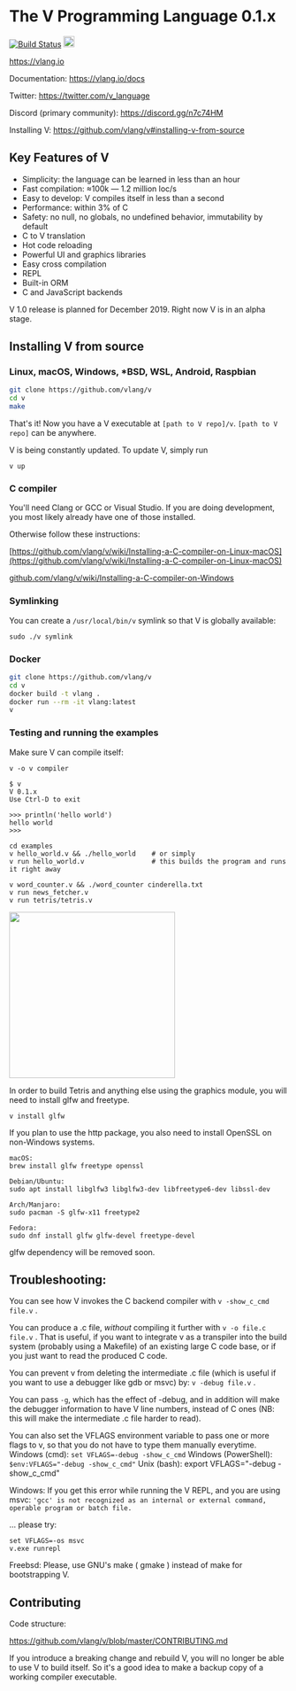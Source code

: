 # The V Programming Language 0.1.x

[![Build Status](https://travis-ci.org/vlang/v.svg?branch=master)](https://travis-ci.org/vlang/v)
<a href='https://patreon.com/vlang'><img src='https://img.shields.io/endpoint.svg?url=https%3A%2F%2Fshieldsio-patreon.herokuapp.com%2Fvlang%2Fpledges&style=for-the-badge' height='20'></a>

https://vlang.io

Documentation: https://vlang.io/docs

Twitter: https://twitter.com/v_language

Discord (primary community): https://discord.gg/n7c74HM

Installing V: https://github.com/vlang/v#installing-v-from-source


## Key Features of V

- Simplicity: the language can be learned in less than an hour
- Fast compilation: ≈100k — 1.2 million loc/s
- Easy to develop: V compiles itself in less than a second
- Performance: within 3% of C
- Safety: no null, no globals, no undefined behavior, immutability by default
- C to V translation
- Hot code reloading
- Powerful UI and graphics libraries
- Easy cross compilation
- REPL
- Built-in ORM
- C and JavaScript backends

V 1.0 release is planned for December 2019. Right now V is in an alpha stage.

## Installing V from source

### Linux, macOS, Windows, *BSD, WSL, Android, Raspbian


```bash
git clone https://github.com/vlang/v
cd v
make
```

That's it! Now you have a V executable at `[path to V repo]/v`. `[path to V repo]` can be anywhere.

V is being constantly updated. To update V, simply run

```
v up
```


### C compiler

You'll need Clang or GCC or Visual Studio. If you are doing development, you most likely already have one of those installed.

Otherwise follow these instructions:

[https://github.com/vlang/v/wiki/Installing-a-C-compiler-on-Linux-macOS](https://github.com/vlang/v/wiki/Installing-a-C-compiler-on-Linux-macOS)

[github.com/vlang/v/wiki/Installing-a-C-compiler-on-Windows](https://github.com/vlang/v/wiki/Installing-a-C-compiler-on-Windows)


### Symlinking

You can create a `/usr/local/bin/v` symlink so that V is globally available:

```
sudo ./v symlink
```


### Docker

```bash
git clone https://github.com/vlang/v
cd v
docker build -t vlang .
docker run --rm -it vlang:latest
v
```



### Testing and running the examples

Make sure V can compile itself:

```
v -o v compiler
```

```
$ v
V 0.1.x
Use Ctrl-D to exit

>>> println('hello world')
hello world
>>>
```


```
cd examples
v hello_world.v && ./hello_world    # or simply
v run hello_world.v                 # this builds the program and runs it right away

v word_counter.v && ./word_counter cinderella.txt
v run news_fetcher.v
v run tetris/tetris.v
```

<img src='https://raw.githubusercontent.com/vlang/v/master/examples/tetris/screenshot.png' width=300>


In order to build Tetris and anything else using the graphics module, you will need to install glfw and freetype.

```
v install glfw
```

If you plan to use the http package, you also need to install OpenSSL on non-Windows systems.

```
macOS:
brew install glfw freetype openssl

Debian/Ubuntu:
sudo apt install libglfw3 libglfw3-dev libfreetype6-dev libssl-dev

Arch/Manjaro:
sudo pacman -S glfw-x11 freetype2

Fedora:
sudo dnf install glfw glfw-devel freetype-devel
```

glfw dependency will be removed soon.


## Troubleshooting:

You can see how V invokes the C backend compiler with `v -show_c_cmd file.v` .

You can produce a .c file, *without* compiling it further with `v -o file.c file.v` . 
That is useful, if you want to integrate v as a transpiler into the build system (probably using a Makefile) of an existing large C code base, or if you just want to read the produced C code.

You can prevent v from deleting the intermediate .c file (which is useful if you want to use a debugger like gdb or msvc) by: `v -debug file.v` .

You can pass `-g`, which has the effect of -debug, and in addition will make the debugger information to have V line numbers, instead of C ones (NB: this will make the intermediate .c file harder to read).


You can also set the VFLAGS environment variable to pass one or more flags to v, so that you do not have to type them manually everytime.
Windows (cmd): `set VFLAGS=-debug -show_c_cmd`
Windows (PowerShell): `$env:VFLAGS="-debug -show_c_cmd"`
Unix (bash): export VFLAGS="-debug -show_c_cmd"

Windows:
If you get this error while running the V REPL, and you are using msvc:
`'gcc' is not recognized as an internal or external command, operable program or batch file.`

... please try:
```shell
set VFLAGS=-os msvc
v.exe runrepl

```

Freebsd:
Please, use GNU's make ( gmake ) instead of make for bootstrapping V.


## Contributing

Code structure:

https://github.com/vlang/v/blob/master/CONTRIBUTING.md

If you introduce a breaking change and rebuild V, you will no longer be able to use V to build itself. So it's a good idea to make a backup copy of a working compiler executable.


